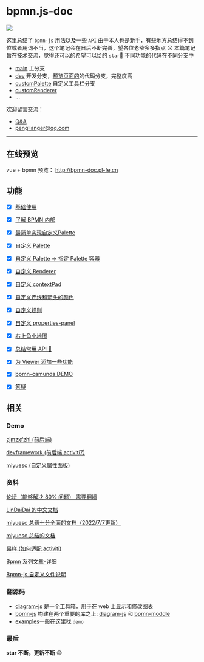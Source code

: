# bpmn.js-doc

[![](https://img.shields.io/badge/Bpmn.js-^7.3.1-33aadd?style=flat-square)](https://www.bt.cn/)

这里总结了 `bpmn-js` 用法以及一些 `API`
由于本人也是新手，有些地方总结得不到位或者用词不当，这个笔记会在日后不断完善，望各位老爷多多指点 😚
本篇笔记旨在技术交流，觉得还可以的希望可以给的 `star`🤝
不同功能的代码在不同分支中

- [main](https://github.com/PL-FE/bpmn-doc/tree/main) 主分支
- [dev](https://github.com/PL-FE/bpmn-doc/tree/dev) 开发分支，<a href="http://bpmn-doc.pl-fe.cn">预览页面的</a>的代码分支，完整度高
- [customPalette](https://github.com/PL-FE/bpmn-doc/tree/customPalette) 自定义工具栏分支
- [customRenderer](https://github.com/PL-FE/bpmn-doc/tree/customRenderer)
- ...

欢迎留言交流：

- [Q&A](https://github.com/PL-FE/bpmn-doc/discussions/categories/q-a)
- penglianger@qq.com

---

## 在线预览

vue + bpmn 预览： <a href="http://bpmn-doc.pl-fe.cn">http://bpmn-doc.pl-fe.cn</a>

## 功能

- [x] <a href="./doc/baseBpmn.md">基础使用</a>
- [x] <a href="./doc/quickIntroduction.md">了解 BPMN 内部</a>
- [x] <a href="./doc/customPalette-plus.md">最简单实现自定义Palette</a>
- [x] <a href="./doc/customPalette.md">自定义 Palette</a>
- [x] <a href="./doc/customPaletteContainer.md">自定义 Palette => 指定 Palette 容器</a>
- [x] <a href="./doc/customRenderer.md">自定义 Renderer</a>
- [x] <a href="./doc/customContextPad.md">自定义 contextPad</a>
- [x] <a href="./doc/customConnectionColor.md">自定义连线和箭头的颜色</a>
- [x] <a href="./doc/customRules.md">自定义规则</a>
- [x] <a href="./doc/customPropertiesPanel.md">自定义 properties-panel</a>
- [x] <a href="./doc/customMiniMap.md">右上角小地图</a>
- [x] <a href="./doc/bpmnApi.md">总结常用 API 🚩</a>
- [x] <a href="./doc/addFeatures.md">为 Viewer 添加一些功能</a>
- [x] <a href="https://github.com/PL-FE/bpmn-camunda">bpmn-camunda DEMO</a>

- [x] <a href="./doc/question.md">答疑</a>

## 相关

### Demo

[zjmzxfzhl (前后端)](https://gitee.com/zjm16/zjmzxfzhl)

[devframework (前后端 activiti7) ](https://gitee.com/devframework/springbootvue)

[miyuesc (自定义属性面板)](https://github.com/miyuesc/bpmn-process-designer)

### 资料

[论坛（能够解决 80% 问题） 需要翻墙](https://forum.bpmn.io/)

[LinDaiDai 的中文文档](https://github.com/LinDaiDai/bpmn-chinese-document)

[miyuesc 总结十分全面的文档（2022/7/7更新）](https://juejin.cn/post/7117481147277246500)

[miyuesc 总结的文档](https://juejin.cn/post/6900793894263488519)

[易样 (如何适配 activiti)](https://juejin.cn/post/6844904186304266253)

[Bpmn 系列文章-详细](https://mp.weixin.qq.com/mp/appmsgalbum?__biz=MzU5MDY1MzcyOQ==&action=getalbum&album_id=1576254888626454529&scene=173&from_msgid=2247484449&from_itemidx=1&count=3&nolastread=1#wechat_redirect)

[Bpmn-js 自定义文件说明](https://juejin.cn/post/6912331982701592590)

### 翻源码

- [diagram-js](https://github.com/bpmn-io/diagram-js) 是一个工具箱，用于在 web 上显示和修改图表
- [bpmn-js](https://github.com/bpmn-io/bpmn-js) 构建在两个重要的库之上: [diagram-js](https://github.com/bpmn-io/diagram-js) 和 [bpmn-moddle](https://github.com/bpmn-io/bpmn-moddle)
- [examples](https://github.com/bpmn-io/bpmn-js-examples)一般在这里找 `demo`

### 最后

**star 不断，更新不断** 😊

